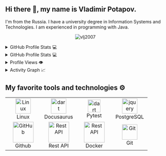 ## Hi there 👋, my name is Vladimir Potapov.
I'm from the Russia.
I have a university degree in Information Systems and Technologies. I am experienced in programming with Java.

<!-- count -->
<p align="center"> <img src="https://komarev.com/ghpvc/?username=vlj2007&label=Profile%20views&style=flat-square&abbreviated=true" alt="vlj2007" /> </p>




<details>
  <summary>GitHub Profile Stats 💻</summary>
  <br/>
    <a href="https://github.com/vlj2007?tab=repositories"><img alt="vlj2007's Github Stats" src="https://github-readme-stats.vercel.app/api/?username=vlj2007
                                                            &show_icons=reviews,discussions_started,discussions_answered,prs_merged,prs_merged_percentage
                                                            &show_icons=true
                                                            &count_private=true
                                                            &theme=transparent
                                                            &hide_border=true
                                                            &bg_color=fff
                                                            &title_color=00000000
                                                            &icon_color=00000000" height="192px"/></a>
  
  <a href="https://github.com/vlj2007?tab=repositories"><img alt="vlj2007's Top Languages" src="https://github-readme-stats.vercel.app/api/top-langs/?username=vlj2007
                                                          &langs_count=8
                                                          &layout=donut
                                                          &theme=transparent
                                                          &title_color=000
                                                          &icon_color=000
                                                          &card_width=320
                                                          &size_weight=0.5
                                                          &count_weight=0.5
                                                          &show_icons=true
                                                          &bg_color=00000000
                                                          &hide=Jupyter%20Notebook" height="192px"/></a>
  <br/>
</details>


<details>
  <summary>GitHub Profile Stats 💻</summary>
  <br/>
<a href="https://github.com/vlj2007?tab=repositories">
  <img height=300 align="center" src="https://github-readme-stats.vercel.app/api?username=vlj2007
    &show=reviews,discussions_started,discussions_answered,prs_merged,prs_merged_percentage
    &show_icons=true
    &theme=transparent
    &bg_color=00000000" height="192px" />
</a>
  
<a href="https://github.com/vlj2007?tab=repositories">
  <img height=300 align="center" src="https://github-readme-stats.vercel.app/api/top-langs?username=vlj2007
    &layout=donut
    &langs_count=8
    &card_width=320
    &size_weight=0.5
    &count_weight=0.5
    &show_icons=true
    &theme=transparent
    &bg_color=00000000" height="192px"/>
</a>
 <br/>
</details>



<details>
  <summary>Profile Views 👁️</summary>
  <br/>
  <img src="https://komarev.com/ghpvc/?username=vlj2007&label=PROFILE+VIEWS&style=for-the-badge&color=brightgreen">
</details>


<details>
  <summary>Activity Graph 📈</summary>
  <br/>

[![Ashutosh's github activity graph](https://github-readme-activity-graph.vercel.app/graph?username=vlj2007&bg_color=ffffff&color=000000&line=04e61b&point=403d3d&area=true&hide_border=true)](https://github.com/ashutosh00710/github-readme-activity-graph)

</details>



<!--
<details>
  <summary>Wakatime ⏳</summary>
  <br/>
  <img src="https://wakatime.com/share/@vlj2007/d6dcb7a2-5e70-49f5-ae5c-39405f92ffb3.png">
  <br/>
  <br/>
  <br/>

  <img src="https://wakatime.com/share/@vlj2007/b43da924-55df-4315-897d-e4dd9fb798f9.png">
</details>
-->


## My favorite tools and technologies ⚙️







<table>
  <tr>
    <td align="center" width="96">
     <img src="https://skillicons.dev/icons?i=linux" width="48" height="48" alt="Linux" />
      <br>Linux
    </td>
    <td align="center" width="96">
      <img src="https://docusaurus.io/img/docusaurus_keytar.svg" width="48" height="48" alt="dart" />
      <br>Docusaurus
    </td>
    <td align="center" width="96">
        <img src="https://bruhin.software/img/logos/pytest.svg" width="40" height="40" alt="dart" />
      <br>Pytest
    </td>
    </td>
        <td align="center" width="96">
        <img src="https://skillicons.dev/icons?i=postgres" width="48" height="48" alt="jquery" />
      <br>PostgreSQL
    </td>

    
  </tr>
  
 <tr>
   <td align="center" width="96">
        <img src="https://techstack-generator.vercel.app/github-icon.svg" width="65" height="65" alt="GitHub" />
      <br>Github
    </td>
    <td align="center" width="96">
        <img src="https://techstack-generator.vercel.app/restapi-icon.svg" width="65" height="65" alt="Rest API" />
      <br>Rest API
    </td>
          <td align="center" width="96">
        <img src="https://techstack-generator.vercel.app/docker-icon.svg" width="65" height="65" alt="Rest API" />
      <br>Docker
    </td>
    <td align="center" width="96">
        <img src="https://skillicons.dev/icons?i=git" width="48" height="48" alt="Git" />
      <br>Git
    </td>


   
 </tr>
 
</table>
